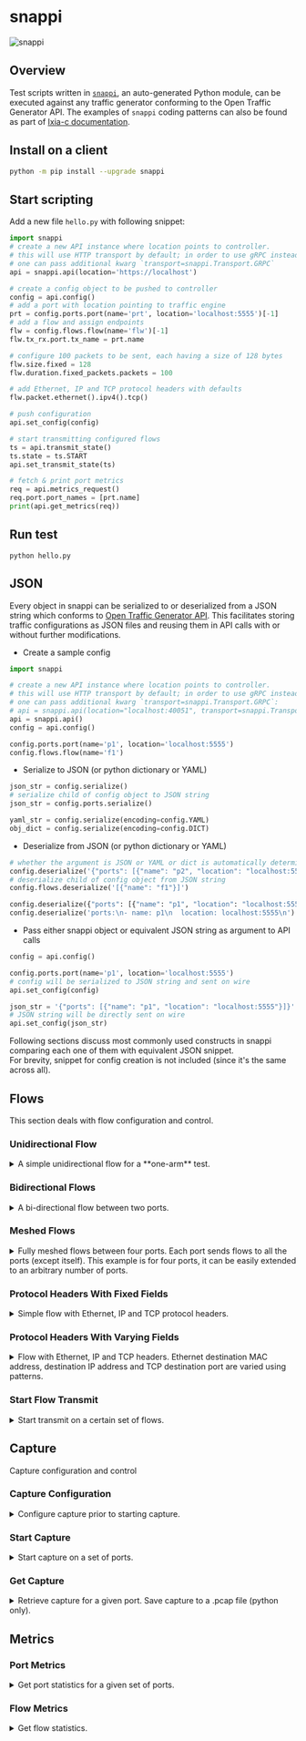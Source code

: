 # snappi

![snappi](https://github.com/open-traffic-generator/snappi/raw/main/snappi-logo.png)

## Overview

Test scripts written in [`snappi`](https://github.com/open-traffic-generator/snappi), an auto-generated Python module, can be executed against any traffic generator conforming to the Open Traffic Generator API. The examples of `snappi` coding patterns can also be found as part of [Ixia-c documentation](https://github.com/open-traffic-generator/ixia-c/blob/main/docs/snappi-constructs.md).

## Install on a client

```sh
python -m pip install --upgrade snappi
```

## Start scripting

Add a new file `hello.py` with following snippet:

```python
import snappi
# create a new API instance where location points to controller.
# this will use HTTP transport by default; in order to use gRPC instead,
# one can pass additional kwarg `transport=snappi.Transport.GRPC`
api = snappi.api(location='https://localhost')

# create a config object to be pushed to controller
config = api.config()
# add a port with location pointing to traffic engine
prt = config.ports.port(name='prt', location='localhost:5555')[-1]
# add a flow and assign endpoints
flw = config.flows.flow(name='flw')[-1]
flw.tx_rx.port.tx_name = prt.name

# configure 100 packets to be sent, each having a size of 128 bytes
flw.size.fixed = 128
flw.duration.fixed_packets.packets = 100

# add Ethernet, IP and TCP protocol headers with defaults
flw.packet.ethernet().ipv4().tcp()

# push configuration
api.set_config(config)

# start transmitting configured flows
ts = api.transmit_state()
ts.state = ts.START
api.set_transmit_state(ts)

# fetch & print port metrics
req = api.metrics_request()
req.port.port_names = [prt.name]
print(api.get_metrics(req))
```

## Run test

```Shell
python hello.py
```

## JSON

Every object in snappi can be serialized to or deserialized from a JSON string which conforms to [Open Traffic Generator API](https://github.com/open-traffic-generator/models). This facilitates storing traffic configurations as JSON files and reusing them in API calls with or without further modifications.

* Create a sample config

```python
import snappi

# create a new API instance where location points to controller.
# this will use HTTP transport by default; in order to use gRPC instead,
# one can pass additional kwarg `transport=snappi.Transport.GRPC`:
# api = snappi.api(location="localhost:40051", transport=snappi.Transport.GRPC)
api = snappi.api()
config = api.config()

config.ports.port(name='p1', location='localhost:5555')
config.flows.flow(name='f1')
```

* Serialize to JSON (or python dictionary or YAML)

```python
json_str = config.serialize()
# serialize child of config object to JSON string
json_str = config.ports.serialize()

yaml_str = config.serialize(encoding=config.YAML)
obj_dict = config.serialize(encoding=config.DICT)
```

* Deserialize from JSON (or python dictionary or YAML)

```python
# whether the argument is JSON or YAML or dict is automatically determined
config.deserialize('{"ports": [{"name": "p2", "location": "localhost:5556"}]}')
# deserialize child of config object from JSON string
config.flows.deserialize('[{"name": "f1"}]')

config.deserialize({"ports": [{"name": "p1", "location": "localhost:5555"}]})
config.deserialize('ports:\n- name: p1\n  location: localhost:5555\n')
```

* Pass either snappi object or equivalent JSON string as argument to API calls

```python
config = api.config()

config.ports.port(name='p1', location='localhost:5555')
# config will be serialized to JSON string and sent on wire
api.set_config(config)

json_str = '{"ports": [{"name": "p1", "location": "localhost:5555"}]}'
# JSON string will be directly sent on wire
api.set_config(json_str)
```

Following sections discuss most commonly used constructs in snappi comparing each one of them with equivalent JSON snippet.  
For brevity, snippet for config creation is not included (since it's the same across all).

## Flows

This section deals with flow configuration and control.

### Unidirectional Flow

<details>
<summary>
A simple unidirectional flow for a **one-arm** test.
</summary>

<table>
<tr>
<th>
snappi
</th>
<th>
json
</th>
</tr>
<tr>
<td>

```python
p1 = config.ports.port(name='p1', \
  location='localhost:5555')[-1]
f1 = config.flows.flow(name='f1')[-1]

f1.tx_rx.port.tx_name = p1.name
```

</td>
<td>

```json
{
  "ports": [
    {
      "location": "localhost:5555",
      "name": "p1"
    }
  ],
  "flows": [
    {
      "name": "f1",
      "tx_rx": {
        "port": {
          "tx_name": "p1"
        },
        "choice": "port"
      }
    }
  ]
}
```

</td>
</tr>
</table>
</details>

### Bidirectional Flows

<details>
<summary>A bi-directional flow between two ports.</summary>

<table>
<tr><th>snappi</th><th>json</th></tr><tr>
<td>

```python
p1, p2 = ( \
    config.ports \
    .port(name='p1', location='localhost:5555') \
    .port(name='p2', location='localhost:5556')
)
f1, f2 = config.flows.flow(name='flow p1->p2'). \
  flow(name='flow p2->p1')

f1.tx_rx.port.tx_name = p1.name
f1.tx_rx.port.rx_name = p2.name
f2.tx_rx.port.tx_name = p2.name
f2.tx_rx.port.rx_name = p1.name
```

</td>
<td>

```json
{
  "ports": [
    {
      "location": "localhost:5555",
      "name": "p1"
    },
    {
      "location": "localhost:5556",
      "name": "p2"
    }
  ],
  "flows": [
    {
      "name": "flow p1->p2",
      "tx_rx": {
        "port": {
          "tx_name": "p1",
          "rx_name": "p2"
        },
        "choice": "port"
      }
    },
    {
      "name": "flow p2->p1",
      "tx_rx": {
        "port": {
          "tx_name": "p2",
          "rx_name": "p1"
        },
        "choice": "port"
      }
    }
  ]
}
```

</td>
</tr></table>
</details>

### Meshed Flows

<details>
<summary>Fully meshed flows between four ports.  Each port sends flows to all the ports (except itself).  This example is for four ports, it can be easily extended to an arbitrary number of ports.</summary>

<table>
<tr><th>snappi</th><th>json</th></tr><tr>
<td>

```python
import itertools

for i in range(1, 4):
  config.ports.port(name='p%d' % i, \
    location='localhost:%d' % (5554 + i))

for tx, rx in \
  itertools.permutations([p.name for \ 
  p in config.ports], 2):
  f = config.flows.flow(name='flow %s->%s' \ 
    % (tx, rx))[-1]
  f.tx_rx.port.tx_name = tx
  f.tx_rx.port.rx_name = rx
```

</td>
<td>

```json
{
  "ports": [
    {
      "location": "localhost:5555",
      "name": "p1"
    },
    {
      "location": "localhost:5556",
      "name": "p2"
    },
    {
      "location": "localhost:5557",
      "name": "p3"
    }
  ],
  "flows": [
    {
      "name": "flow p1->p2",
      "tx_rx": {
        "port": {
          "tx_name": "p1",
          "rx_name": "p2"
        },
        "choice": "port"
      }
    },
    {
      "name": "flow p1->p3",
      "tx_rx": {
        "port": {
          "tx_name": "p1",
          "rx_name": "p3"
        },
        "choice": "port"
      }
    },
    {
      "name": "flow p2->p1",
      "tx_rx": {
        "port": {
          "tx_name": "p2",
          "rx_name": "p1"
        },
        "choice": "port"
      }
    },
    {
      "name": "flow p2->p3",
      "tx_rx": {
        "port": {
          "tx_name": "p2",
          "rx_name": "p3"
        },
        "choice": "port"
      }
    },
    {
      "name": "flow p3->p1",
      "tx_rx": {
        "port": {
          "tx_name": "p3",
          "rx_name": "p1"
        },
        "choice": "port"
      }
    },
    {
      "name": "flow p3->p2",
      "tx_rx": {
        "port": {
          "tx_name": "p3",
          "rx_name": "p2"
        },
        "choice": "port"
      }
    }
  ]
}
```

</td>
</tr></table>
</details>

### Protocol Headers With Fixed Fields

<details>
<summary>Simple flow with Ethernet, IP and TCP protocol headers.</summary>
<table>
<tr><th>snappi</th><th>json</th></tr><tr>
<td>

```python
p1 = config.ports.port(name='p1', \ 
  location='localhost:5555')[-1]
f1 = config.flows.flow(name='f1')[-1]

f1.tx_rx.port.tx_name = p1.name
eth, ip, tcp = f1.packet.ethernet().ipv4().tcp()

eth.dst.value = '00:00:00:00:00:AA'
ip.dst.value = '192.168.1.1'
tcp.dst_port.value = 5000
```

</td>
<td>

```json
{
  "ports": [
    {
      "location": "localhost:5555",
      "name": "p1"
    }
  ],
  "flows": [
    {
      "name": "f1",
      "tx_rx": {
        "port": {
          "tx_name": "p1"
        },
        "choice": "port"
      },
      "packet": [
        {
          "ethernet": {
            "dst": {
              "value": "00:00:00:00:00:AA",
              "choice": "value"
            }
          },
          "choice": "ethernet"
        },
        {
          "ipv4": {
            "dst": {
              "value": "192.168.1.1",
              "choice": "value"
            }
          },
          "choice": "ipv4"
        },
        {
          "tcp": {
            "dst_port": {
              "value": 5000,
              "choice": "value"
            }
          },
          "choice": "tcp"
        }
      ]
    }
  ]
}
```

</td>
</tr></table>
</details>

### Protocol Headers With Varying Fields

<details>
<summary>Flow with Ethernet, IP and TCP headers.  Ethernet destination MAC address, destination IP address and TCP destination port are varied using patterns.</summary>
<table>
<tr><th>snappi</th><th>json</th></tr><tr>
<td>

```python
p1 = config.ports.port(name='p1', \ 
  location='localhost:5555')[-1]
f1 = config.flows.flow(name='f1')[-1]

f1.tx_rx.port.tx_name = p1.name
eth, ip, tcp = f1.packet.ethernet().ipv4().tcp()

eth.src.value = '00:00:00:00:00:AA'
eth.dst.values = ['00:00:00:00:00:AB', \ 
  '00:00:00:00:00:AC']

ip.src.value = '192.168.1.1'
ip.dst.increment.start = '192.168.1.2'
ip.dst.increment.step = '0.0.0.1'
ip.dst.increment.count = 2

tcp.src_port.value = 5000
tcp.dst_port.decrement.start = 5002
tcp.dst_port.decrement.step = 1
tcp.dst_port.decrement.count = 2
tcp.seq_num.values = [1, 2]
```

</td>
<td>

```json
{
  "ports": [
    {
      "location": "localhost:5555",
      "name": "p1"
    }
  ],
  "flows": [
    {
      "name": "f1",
      "tx_rx": {
        "port": {
          "tx_name": "p1"
        },
        "choice": "port"
      },
      "packet": [
        {
          "ethernet": {
            "src": {
              "value": "00:00:00:00:00:AA",
              "choice": "value"
            },
            "dst": {
              "values": [
                "00:00:00:00:00:AB",
                "00:00:00:00:00:AC"
              ],
              "choice": "values"
            }
          },
          "choice": "ethernet"
        },
        {
          "ipv4": {
            "src": {
              "value": "192.168.1.1",
              "choice": "value"
            },
            "dst": {
              "increment": {
                "start": "192.168.1.2",
                "step": "0.0.0.1",
                "count": 2
              },
              "choice": "increment"
            }
          },
          "choice": "ipv4"
        },
        {
          "tcp": {
            "src_port": {
              "value": 5000,
              "choice": "value"
            },
            "dst_port": {
              "decrement": {
                "start": 5002,
                "step": 1,
                "count": 2
              },
              "choice": "decrement"
            },
            "seq_num": {
              "values": [
                1,
                2
              ],
              "choice": "values"
            }
          },
          "choice": "tcp"
        }
      ]
    }
  ]
}
```

</td>
</tr></table>
</details>

### Start Flow Transmit

<details>
<summary>Start transmit on a certain set of flows.</summary>
<table>
<tr><th>snappi</th><th>json</th></tr><tr>
<td>

```python
ts = api.transmit_state()
ts.state = ts.START
ts.flow_names = ['f1', 'f2']

api.set_transmit_state(ts)
```

</td>
<td>

```json
{
  "flow_names": [
    "f1",
    "f2"
  ],
  "state": "start"
}
```

</td>
</tr></table>
</details>

## Capture

Capture configuration and control

### Capture Configuration

<details>
<summary>Configure capture prior to starting capture.</summary>
TBD
</details>

### Start Capture

<details>
<summary>Start capture on a set of ports.</summary>
<table>
<tr><th>snappi</th><th>json</th></tr><tr>
<td>

```python
cs = api.capture_state()
cs.state = ts.START
cs.port_names = ['p1', 'p2']

api.set_capture_state(cs)
```

</td>
<td>

```json
{
  "port_names": [
    "p1",
    "p2"
  ],
  "state": "start"
}
```

</td>
</tr></table>
</details>

### Get Capture

<details>
<summary>Retrieve capture for a given port.  Save capture to a .pcap file (python only).</summary><table>
<tr><th>snappi</th><th>json</th></tr><tr>
<td>

```python
req = api.capture_request()
req.port_name = 'p1'

with open('capture.pcap', 'w') as pcap:
  pcap.write(api.get_capture(req).read())
```

</td>
<td>

```json
{
  "port_name": "p1"
}
```

</td>
</tr></table>
</details>

## Metrics

### Port Metrics

<details>
<summary>Get port statistics for a given set of ports.</summary>
<table>
<tr><th>snappi</th><th>json</th></tr><tr>
<td>

```python
req = api.metrics_request()
req.port.port_names = ['tx', 'rx']
req.port.column_names = [req.port.FRAMES_TX, \
  req.port.FRAMES_RX]

res = api.get_metrics(req)
assert res[0].frames_tx == res[1].frames_rx
```

</td>
<td>

```json
{
  "port": {
    "port_names": [
      "p1",
      "p2"
    ],
    "column_names": [
      "frames_tx",
      "frames_rx"
    ]
  },
  "choice": "port"
}
```

</td>
</tr></table>
</details>

### Flow Metrics

<details>
<summary>Get flow statistics.</summary>
TBD
</details>
